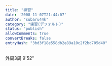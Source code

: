 ```yaml
---
title: "練習"
date: '2008-11-07T21:44:07'
author: "subaru44k"
category: "練習(デフォルト)"
status: "publish"
allowComments: true
convertBreaks: false
entryHash: "3bd3f18e558db2e89a10c2f2bd705d40"
---
```

外周3周
9'52"
